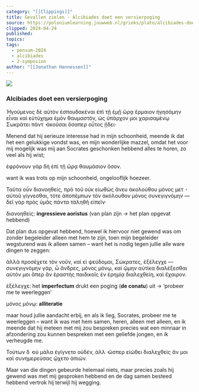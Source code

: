 ```yaml
---
category: "[[Clippings]]"
title: Gevallen zielen - Alcibiades doet een versierpoging
source: https://poloniumlearning.jouwweb.nl/grieks/plato/alcibiades-doet-een-versierpoging
clipped: 2024-04-24
published:
topics:
tags:
  - pensum-2024
  - alcibiades
  - 2-symposion
author: "[[Jonathan Hannessen]]"
---
```


 [![](https://primary.jwwb.nl/public/z/z/j/temp-srmwdybokmzhdiosysoa/63e436f1-c61b-42b4-a4ad-00f870e10a93.gif?enable-io=true&enable=upscale&crop=480%2C60%2Cx0%2Cy20%2Csafe&width=313&height=39)](https://poloniumlearning.jouwweb.nl/grieks/plato)

### Alcibiades doet een versierpoging

Ἡγούμενος δὲ αὐτὸν ἐσπουδακέναι ἐπὶ τῇ ἐμῇ ὥρᾳ ἕρμαιον ἡγησάμην εἶναι καὶ εὐτύχημα ἐμὸν θαυμαστόν, ὡς ὑπάρχον μοι χαρισαμένῳ Σωκράτει πάντ ̓ ἀκοῦσαι ὅσαπερ οὗτος ᾔδει·

Menend dat hij serieuze interesse had in mijn schoonheid, meende ik dat het een gelukkige vondst was, en mijn wonderlijke mazzel, omdat het voor mij mogelijk was mij aan Socrates geschonken hebbend alles te horen, zo veel als hij wist;

ἐφρόνουν γὰρ δὴ ἐπὶ τῇ ὥρᾳ θαυμάσιον ὅσον.

want ik was trots op mijn schoonheid, ongelooflijk hoezeer.

Ταῦτα οὖν διανοηθείς, πρὸ τοῦ οὐκ εἰωθὼς ἄνευ ἀκολούθου μόνος μετ ̓ αὐτοῦ γίγνεσθαι, τότε ἀποπέμπων τὸν ἀκόλουθον μόνος συνεγιγνόμην — δεῖ γὰρ πρὸς ὑμᾶς πάντα τἀληθῆ εἰπεῖν·

διανοηθείς: **ingressieve aoristus** (van plan zijn → het plan opgevat hebbend)

Dat plan dus opgevat hebbend, hoewel ik hiervoor niet gewend was om zonder begeleider alleen met hem te zijn, toen mijn begeleider wegsturend was ik alleen samen – want het is nodig tegen jullie alle ware dingen te zeggen:

ἀλλὰ προσέχετε τὸν νοῦν, καὶ εἰ ψεύδομαι, Σώκρατες, ἐξέλεγχε — συνεγιγνόμην γάρ, ὦ ἄνδρες, μόνος μόνῳ, καὶ ᾤμην αὐτίκα διαλέξεσθαι αὐτόν μοι ἅπερ ἂν ἐραστὴς παιδικοῖς ἐν ἐρημίᾳ διαλεχθείη, καὶ ἔχαιρον.

ἐξέλεγχε: het **imperfectum** drukt een poging (**de conatu**) uit → ‘probeer me te weerleggen’

μόνος μόνῳ: **alliteratie**

maar houd jullie aandacht erbij, en als ik lieg, Socrates, probeer me te weerleggen – want ik was met hem samen, heren, alleen met alleen, en ik meende dat hij meteen met mij zou bespreken precies wat een minnaar in afzondering zou kunnen bespreken met een geliefde jongen, en ik verheugde me.

Τούτων δ ̓ οὐ μάλα ἐγίγνετο οὐδέν, ἀλλ ̓ ὥσπερ εἰώθει διαλεχθεὶς ἄν μοι καὶ συνημερεύσας ᾤχετο ἀπιών.

Maar van die dingen gebeurde helemaal niets, maar precies zoals hij gewend was met mij gesproken hebbend en de dag samen besteed hebbend vertrok hij terwijl hij wegging.
